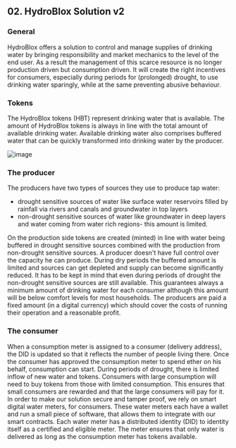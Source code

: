 ## 02. HydroBlox Solution v2

### General
HydroBlox offers a solution to control and manage supplies of drinking water by bringing responsibility and market mechanics to the level of the end user. As a result the management of this scarce resource is no longer production driven but consumption driven. It will create the right incentives for consumers, especially during periods for (prolonged) drought, to use drinking water sparingly, while at the same preventing abusive behaviour.

### Tokens
The HydroBlox tokens (HBT) represent drinking water that is available. The amount of HydroBlox tokens is always in line with the total amount of available drinking water. Available drinking water also comprises buffered water that can be quickly transformed into drinking water by the producer.

![image](https://github.com/KrisDeCooman/hydroblox/blob/feature/solution-described/docs/images/hydroblox_mechanism.png)

### The producer
The producers have two types of sources they use to produce tap water: 
- drought sensitive sources of water like surface water reservoirs filled by rainfall via rivers and canals and groundwater in top layers
- non-drought sensitive sources of water like groundwater in deep layers and water coming from water rich regions- this amount is limited.

On the production side tokens are created (minted) in line with water being buffered in drought sensitive sources combined with the production from non-drought sensitive sources. A producer doesn't have full control over the capacity he can produce. During dry periods the buffered amount is limited and sources can get depleted and supply can become significantly reduced. It has to be kept in mind that even during periods of drought the non-drought sensitive sources are still available. This guarantees always a minimum amount of drinking water for each consumer although this amount will be below comfort levels for most households. 
The producers are paid a fixed amount (in a digital currency) which should cover the costs of running their operation and a reasonable profit.

### The consumer 
When a consumption meter is assigned to a consumer (delivery address), the DID is updated so that it reflects the number of people living there. Once the consumer has approved the consumption meter to spend ether on his behalf, consumption can start. 
During periods of drought, there is limited inflow of new water and tokens. Consumers with large consumption will need to buy tokens from those with limited consumption. This ensures that small consumers are rewarded and that the large consumers will pay for it.
In order to make our solution secure and tamper proof, we rely on smart digital water meters, for consumers. These water meters each have a wallet and run a small piece of software, that allows them to integrate with our smart contracts. Each water meter has a distributed identity (DID) to identity itself as a certified and eligible meter. The meter ensures that only water is delivered as long as the consumption meter has tokens available.
